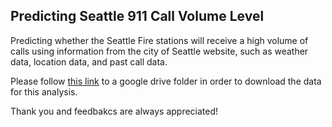 ## Predicting Seattle 911 Call Volume Level
Predicting whether the Seattle Fire stations will receive a high volume of calls using information from the city of Seattle website, such as weather data, location data, and past call data.  

Please follow [this link](https://drive.google.com/drive/folders/19Q47SJgtu2Qz70t5KfVw9TXkNMHMddRH?usp=sharing) to a google drive folder in order to download the data for this analysis. 

Thank you and feedbakcs are always appreciated! 
